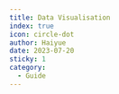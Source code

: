 ```yaml
---
title: Data Visualisation
index: true
icon: circle-dot
author: Haiyue
date: 2023-07-20
sticky: 1
category:
  - Guide
---
```

